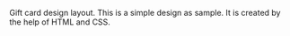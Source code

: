 Gift card design layout.
This is a simple design as sample. It is created by the help of HTML and CSS.
